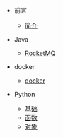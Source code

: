 - 前言
    - [简介](zh-cn/README.md)
    
- Java
    - [RocketMQ](zh-cn/Java/rocketmq.md)

- docker
    - [docker](zh-cn/docker/docker.md)

- Python
    - [基础](zh-cn/Python/base.md)
    - [函数](zh-cn/Python/func.md)
    - [对象](zh-cn/Python/object.md)
